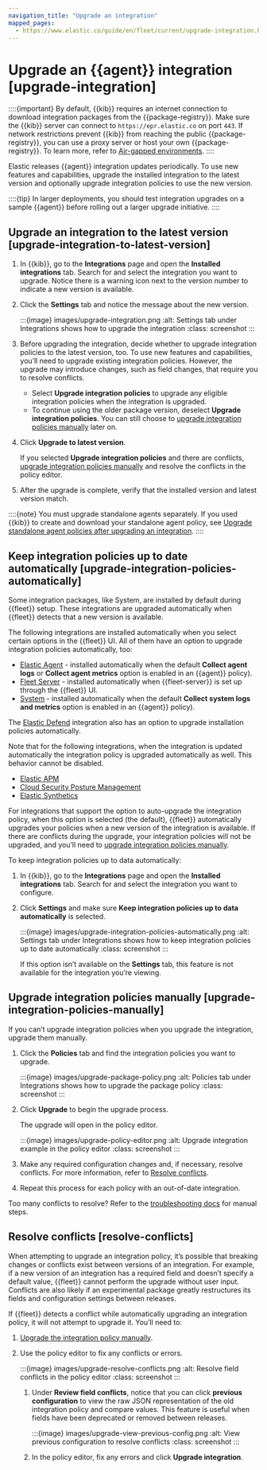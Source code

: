 ```yaml
---
navigation_title: "Upgrade an integration"
mapped_pages:
  - https://www.elastic.co/guide/en/fleet/current/upgrade-integration.html
---
```


# Upgrade an {{agent}} integration [upgrade-integration]


::::{important}
By default, {{kib}} requires an internet connection to download integration packages from the {{package-registry}}. Make sure the {{kib}} server can connect to `https://epr.elastic.co` on port `443`. If network restrictions prevent {{kib}} from reaching the public {{package-registry}}, you can use a proxy server or host your own {{package-registry}}. To learn more, refer to [Air-gapped environments](/reference/ingestion-tools/fleet/air-gapped.md).
::::


Elastic releases {{agent}} integration updates periodically. To use new features and capabilities, upgrade the installed integration to the latest version and optionally upgrade integration policies to use the new version.

::::{tip}
In larger deployments, you should test integration upgrades on a sample {{agent}} before rolling out a larger upgrade initiative.
::::



## Upgrade an integration to the latest version [upgrade-integration-to-latest-version]

1. In {{kib}}, go to the **Integrations** page and open the **Installed integrations** tab. Search for and select the integration you want to upgrade. Notice there is a warning icon next to the version number to indicate a new version is available.
2. Click the **Settings** tab and notice the message about the new version.

    :::{image} images/upgrade-integration.png
    :alt: Settings tab under Integrations shows how to upgrade the integration
    :class: screenshot
    :::

3. Before upgrading the integration, decide whether to upgrade integration policies to the latest version, too. To use new features and capabilities, you’ll need to upgrade existing integration policies. However, the upgrade may introduce changes, such as field changes, that require you to resolve conflicts.

    * Select **Upgrade integration policies** to upgrade any eligible integration policies when the integration is upgraded.
    * To continue using the older package version, deselect **Upgrade integration policies**. You can still choose to [upgrade integration policies manually](#upgrade-integration-policies-manually) later on.

4. Click **Upgrade to latest version**.

    If you selected **Upgrade integration policies** and there are conflicts, [upgrade integration policies manually](#upgrade-integration-policies-manually) and resolve the conflicts in the policy editor.

5. After the upgrade is complete, verify that the installed version and latest version match.

::::{note}
You must upgrade standalone agents separately. If you used {{kib}} to create and download your standalone agent policy, see [Upgrade standalone agent policies after upgrading an integration](/reference/ingestion-tools/fleet/create-standalone-agent-policy.md#update-standalone-policies).
::::



## Keep integration policies up to date automatically [upgrade-integration-policies-automatically]

Some integration packages, like System, are installed by default during {{fleet}} setup. These integrations are upgraded automatically when {{fleet}} detects that a new version is available.

The following integrations are installed automatically when you select certain options in the {{fleet}} UI. All of them have an option to upgrade integration policies automatically, too:

* [Elastic Agent](asciidocalypse://docs/reference/elastic_agent.md) - installed automatically when the default **Collect agent logs** or **Collect agent metrics** option is enabled in an {{agent}} policy).
* [Fleet Server](asciidocalypse://docs/reference/fleet_server.md) - installed automatically  when {{fleet-server}} is set up through the {{fleet}} UI.
* [System](asciidocalypse://docs/reference/system.md) - installed automatically when the default **Collect system logs and metrics** option is enabled in an {{agent}} policy).

The [Elastic Defend](asciidocalypse://docs/reference/endpoint.md) integration also has an option to upgrade installation policies automatically.

Note that for the following integrations, when the integration is updated automatically the integration policy is upgraded automatically as well. This behavior cannot be disabled.

* [Elastic APM](asciidocalypse://docs/reference/apm.md)
* [Cloud Security Posture Management](asciidocalypse://docs/reference/cloud_security_posture.md#cloud_security_posture-cloud-security-posture-management-cspm)
* [Elastic Synthetics](/solutions/observability/apps/synthetic-monitoring.md)

For integrations that support the option to auto-upgrade the integration policy, when this option is selected (the default), {{fleet}} automatically upgrades your policies when a new version of the integration is available. If there are conflicts during the upgrade, your integration policies will not be upgraded, and you’ll need to [upgrade integration policies manually](#upgrade-integration-policies-manually).

To keep integration policies up to data automatically:

1. In {{kib}}, go to the **Integrations** page and open the **Installed integrations** tab. Search for and select the integration you want to configure.
2. Click **Settings** and make sure **Keep integration policies up to data automatically** is selected.

    :::{image} images/upgrade-integration-policies-automatically.png
    :alt: Settings tab under Integrations shows how to keep integration policies up to date automatically
    :class: screenshot
    :::

    If this option isn’t available on the **Settings** tab, this feature is not available for the integration you’re viewing.



## Upgrade integration policies manually [upgrade-integration-policies-manually]

If you can’t upgrade integration policies when you upgrade the integration, upgrade them manually.

1. Click the **Policies** tab and find the integration policies you want to upgrade.

    :::{image} images/upgrade-package-policy.png
    :alt: Policies tab under Integrations shows how to upgrade the package policy
    :class: screenshot
    :::

2. Click **Upgrade** to begin the upgrade process.

    The upgrade will open in the policy editor.

    :::{image} images/upgrade-policy-editor.png
    :alt: Upgrade integration example in the policy editor
    :class: screenshot
    :::

3. Make any required configuration changes and, if necessary, resolve conflicts. For more information, refer to [Resolve conflicts](#resolve-conflicts).
4. Repeat this process for each policy with an out-of-date integration.

Too many conflicts to resolve? Refer to the [troubleshooting docs](/troubleshoot/ingest/fleet/common-problems.md#upgrading-integration-too-many-conflicts) for manual steps.


## Resolve conflicts [resolve-conflicts]

When attempting to upgrade an integration policy, it’s possible that breaking changes or conflicts exist between versions of an integration. For example, if a new version of an integration has a required field and doesn’t specify a default value, {{fleet}} cannot perform the upgrade without user input. Conflicts are also likely if an experimental package greatly restructures its fields and configuration settings between releases.

If {{fleet}} detects a conflict while automatically upgrading an integration policy, it will not attempt to upgrade it. You’ll need to:

1. [Upgrade the integration policy manually](#upgrade-integration-policies-manually).
2. Use the policy editor to fix any conflicts or errors.

    :::{image} images/upgrade-resolve-conflicts.png
    :alt: Resolve field conflicts in the policy editor
    :class: screenshot
    :::

    1. Under **Review field conflicts**, notice that you can click **previous configuration**  to view the raw JSON representation of the old integration policy and compare values. This feature is useful when fields have been deprecated or removed between releases.

        :::{image} images/upgrade-view-previous-config.png
        :alt: View previous configuration to resolve conflicts
        :class: screenshot
        :::

    2. In the policy editor, fix any errors and click **Upgrade integration**.
